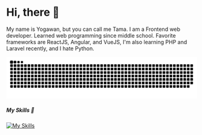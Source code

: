 <h1>Hi, there 👋</h1>
<p>My name is Yogawan, but you can call me Tama. I am a Frontend web developer. Learned web programming since middle school. Favorite frameworks are ReactJS, Angular, and VueJS, I'm also learning PHP and Laravel recently, and I hate Python.</p>
<picture>
  <source
    media="(prefers-color-scheme: dark)"
    srcset="https://raw.githubusercontent.com/platane/snk/output/github-contribution-grid-snake-dark.svg"
  />
  <source
    media="(prefers-color-scheme: light)"
    srcset="https://raw.githubusercontent.com/platane/snk/output/github-contribution-grid-snake.svg"
  />
  <img
    alt="github contribution grid snake animation"
    src="https://raw.githubusercontent.com/platane/snk/output/github-contribution-grid-snake.svg"
  />
</picture>
<h5>My Skills 💪</h5>

[![My Skills](https://skillicons.dev/icons?i=html,css,js,nodejs,react,angular,vue,php,laravel,bootstrap,tailwind,netlify,vercel,replit,git)](https://skillicons.dev)
